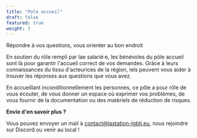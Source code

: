 ```yaml
---
title: "Pole accueil"
draft: false
featured: true
weight: 3
---
```


Répondre à vos questions, vous orienter au bon endroit


En soutien du rôle rempli par lae salarié·e, les bénévoles du pôle accueil sont là pour garantir l'accueil correct de vos demandes. Grâce à leurs connaissances du tissu d'acteurices de la région, iels peuvent vous aider à trouver les réponses aux questions que vous avez.

En accueillant inconditionnellement les personnes, ce pôle a pour rôle de vous écouter, de vous donner un espace où exprimer vos problèmes, de vous fournir de la documentation ou des matériels de réduction de risques. 	

**Envie d'en savoir plus ?** 

Vous pouvez envoyer un mail à contact@lastation-lgbti.eu, nous rejoindre sur Discord ou venir au local !
